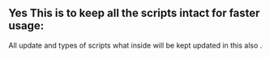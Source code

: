 ## Yes This is to keep all the scripts intact for faster usage:
All update and types of scripts what inside will be kept updated in this also .
